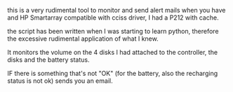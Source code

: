 this is a very rudimental tool to monitor and send alert mails when you have and HP Smartarray compatible with cciss driver, I had a P212 with cache. 

the script has been written when I was starting to learn python, therefore the excessive rudimental application of what I knew. 

It monitors the volume on the 4 disks I had attached to the controller, the disks and the battery status. 

IF there is something that's not "OK" (for the battery, also the recharging status is not ok) sends you an email.
